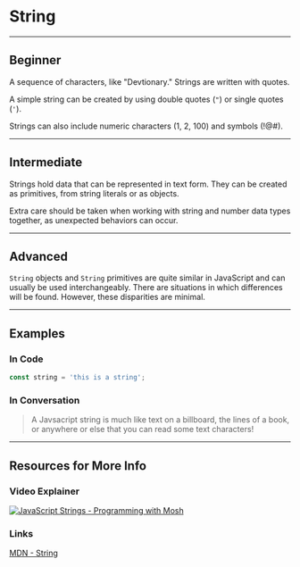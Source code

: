 # String
---
## Beginner

A sequence of characters, like "Devtionary." Strings are written with quotes.

A simple string can be created by using double quotes (`"`) or single quotes (`'`).

Strings can also include numeric characters (1, 2, 100) and symbols (!@#).

---
## Intermediate

Strings hold data that can be represented in text form. They can be created as primitives, from string literals or as objects.

Extra care should be taken when working with string and number data types together, as unexpected behaviors can occur.

---
## Advanced

`String` objects and `String` primitives are quite similar in JavaScript and can usually be used interchangeably. There are situations in which differences will be found. However, these disparities are minimal.

---
## Examples

### In Code

```js
const string = 'this is a string';
```

### In Conversation

> A Javsacript string is much like text on a billboard, the lines of a book, or anywhere or else that you can read some text characters!

---
## Resources for More Info

### Video Explainer

<a class="youtube-link" href="https://www.youtube.com/watch?v=09BwruU4kiY" target="_blank" title="Watch on YouTube">
  <img alt="JavaScript Strings - Programming with Mosh" src="https://i3.ytimg.com/vi/09BwruU4kiY/maxresdefault.jpg"/>
</a>

### Links

<div><a href="https://developer.mozilla.org/en-US/docs/Web/JavaScript/Reference/Global_Objects/String" target="_blank" rel="noopener noreferrer">MDN - String</a></div>
